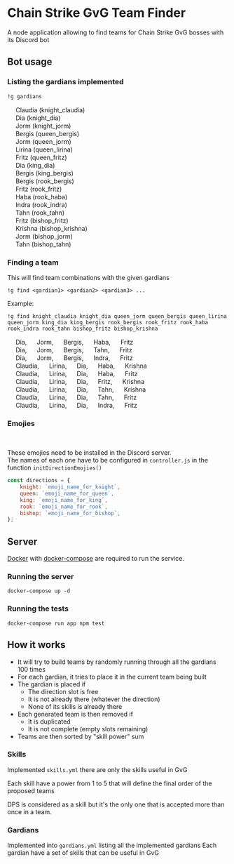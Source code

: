 # Chain Strike GvG Team Finder

A node application allowing to find teams for Chain Strike GvG bosses with its Discord bot

## Bot usage

### Listing the gardians implemented

    !g gardians

<img src="https://cdn.discordapp.com/emojis/469769877524054027.png?v=1" width="15px"> Claudia (knight_claudia)  
<img src="https://cdn.discordapp.com/emojis/469769877524054027.png?v=1" width="15px"> Dia (knight_dia)  
<img src="https://cdn.discordapp.com/emojis/469769877524054027.png?v=1" width="15px"> Jorm (knight_jorm)  
<img src="https://cdn.discordapp.com/emojis/469769877658533889.png?v=1" width="15px"> Bergis (queen_bergis)  
<img src="https://cdn.discordapp.com/emojis/469769877658533889.png?v=1" width="15px"> Jorm (queen_jorm)  
<img src="https://cdn.discordapp.com/emojis/469769877658533889.png?v=1" width="15px"> Lirina (queen_lirina)  
<img src="https://cdn.discordapp.com/emojis/469769877658533889.png?v=1" width="15px"> Fritz (queen_fritz)  
<img src="https://cdn.discordapp.com/emojis/469769877805334530.png?v=1" width="15px"> Dia (king_dia)  
<img src="https://cdn.discordapp.com/emojis/469769877805334530.png?v=1" width="15px"> Bergis (king_bergis)  
<img src="https://cdn.discordapp.com/emojis/469769878069444619.png?v=1" width="15px"> Bergis (rook_bergis)  
<img src="https://cdn.discordapp.com/emojis/469769878069444619.png?v=1" width="15px"> Fritz (rook_fritz)  
<img src="https://cdn.discordapp.com/emojis/469769878069444619.png?v=1" width="15px"> Haba (rook_haba)  
<img src="https://cdn.discordapp.com/emojis/469769878069444619.png?v=1" width="15px"> Indra (rook_indra)  
<img src="https://cdn.discordapp.com/emojis/469769878069444619.png?v=1" width="15px"> Tahn (rook_tahn)  
<img src="https://cdn.discordapp.com/emojis/469769877746483203.png?v=1" width="15px"> Fritz (bishop_fritz)  
<img src="https://cdn.discordapp.com/emojis/469769877746483203.png?v=1" width="15px"> Krishna (bishop_krishna)  
<img src="https://cdn.discordapp.com/emojis/469769877746483203.png?v=1" width="15px"> Jorm (bishop_jorm)  
<img src="https://cdn.discordapp.com/emojis/469769877746483203.png?v=1" width="15px"> Tahn (bishop_tahn)  

### Finding a team

This will find team combinations with the given gardians

    !g find <gardian1> <gardian2> <gardian3> ...

Example:

    !g find knight_claudia knight_dia queen_jorm queen_bergis queen_lirina queen_jorm king_dia king_bergis rook_bergis rook_fritz rook_haba rook_indra rook_tahn bishop_fritz bishop_krishna

<img src="https://cdn.discordapp.com/emojis/469769877524054027.png?v=1" width="15px"> Dia, <img src="https://cdn.discordapp.com/emojis/469769877658533889.png?v=1" width="15px"> Jorm, <img src="https://cdn.discordapp.com/emojis/469769877805334530.png?v=1" width="15px"> Bergis, <img src="https://cdn.discordapp.com/emojis/469769878069444619.png?v=1" width="15px"> Haba, <img src="https://cdn.discordapp.com/emojis/469769877746483203.png?v=1" width="15px"> Fritz  
<img src="https://cdn.discordapp.com/emojis/469769877524054027.png?v=1" width="15px"> Dia, <img src="https://cdn.discordapp.com/emojis/469769877658533889.png?v=1" width="15px"> Jorm, <img src="https://cdn.discordapp.com/emojis/469769877805334530.png?v=1" width="15px"> Bergis, <img src="https://cdn.discordapp.com/emojis/469769878069444619.png?v=1" width="15px"> Tahn, <img src="https://cdn.discordapp.com/emojis/469769877746483203.png?v=1" width="15px"> Fritz  
<img src="https://cdn.discordapp.com/emojis/469769877524054027.png?v=1" width="15px"> Dia, <img src="https://cdn.discordapp.com/emojis/469769877658533889.png?v=1" width="15px"> Jorm, <img src="https://cdn.discordapp.com/emojis/469769877805334530.png?v=1" width="15px"> Bergis, <img src="https://cdn.discordapp.com/emojis/469769878069444619.png?v=1" width="15px"> Indra, <img src="https://cdn.discordapp.com/emojis/469769877746483203.png?v=1" width="15px"> Fritz  
<img src="https://cdn.discordapp.com/emojis/469769877524054027.png?v=1" width="15px"> Claudia, <img src="https://cdn.discordapp.com/emojis/469769877658533889.png?v=1" width="15px"> Lirina, <img src="https://cdn.discordapp.com/emojis/469769877805334530.png?v=1" width="15px"> Dia, <img src="https://cdn.discordapp.com/emojis/469769878069444619.png?v=1" width="15px"> Haba, <img src="https://cdn.discordapp.com/emojis/469769877746483203.png?v=1" width="15px"> Krishna  
<img src="https://cdn.discordapp.com/emojis/469769877524054027.png?v=1" width="15px"> Claudia, <img src="https://cdn.discordapp.com/emojis/469769877658533889.png?v=1" width="15px"> Lirina, <img src="https://cdn.discordapp.com/emojis/469769877805334530.png?v=1" width="15px"> Dia, <img src="https://cdn.discordapp.com/emojis/469769878069444619.png?v=1" width="15px"> Haba, <img src="https://cdn.discordapp.com/emojis/469769877746483203.png?v=1" width="15px"> Fritz  
<img src="https://cdn.discordapp.com/emojis/469769877524054027.png?v=1" width="15px"> Claudia, <img src="https://cdn.discordapp.com/emojis/469769877658533889.png?v=1" width="15px"> Lirina, <img src="https://cdn.discordapp.com/emojis/469769877805334530.png?v=1" width="15px"> Dia, <img src="https://cdn.discordapp.com/emojis/469769878069444619.png?v=1" width="15px"> Fritz, <img src="https://cdn.discordapp.com/emojis/469769877746483203.png?v=1" width="15px"> Krishna  
<img src="https://cdn.discordapp.com/emojis/469769877524054027.png?v=1" width="15px"> Claudia, <img src="https://cdn.discordapp.com/emojis/469769877658533889.png?v=1" width="15px"> Lirina, <img src="https://cdn.discordapp.com/emojis/469769877805334530.png?v=1" width="15px"> Dia, <img src="https://cdn.discordapp.com/emojis/469769878069444619.png?v=1" width="15px"> Tahn, <img src="https://cdn.discordapp.com/emojis/469769877746483203.png?v=1" width="15px"> Krishna  
<img src="https://cdn.discordapp.com/emojis/469769877524054027.png?v=1" width="15px"> Claudia, <img src="https://cdn.discordapp.com/emojis/469769877658533889.png?v=1" width="15px"> Lirina, <img src="https://cdn.discordapp.com/emojis/469769877805334530.png?v=1" width="15px"> Dia, <img src="https://cdn.discordapp.com/emojis/469769878069444619.png?v=1" width="15px"> Tahn, <img src="https://cdn.discordapp.com/emojis/469769877746483203.png?v=1" width="15px"> Fritz  
<img src="https://cdn.discordapp.com/emojis/469769877524054027.png?v=1" width="15px"> Claudia, <img src="https://cdn.discordapp.com/emojis/469769877658533889.png?v=1" width="15px"> Lirina, <img src="https://cdn.discordapp.com/emojis/469769877805334530.png?v=1" width="15px"> Dia, <img src="https://cdn.discordapp.com/emojis/469769878069444619.png?v=1" width="15px"> Indra, <img src="https://cdn.discordapp.com/emojis/469769877746483203.png?v=1" width="15px"> Fritz

### Emojies

<img src="https://cdn.discordapp.com/emojis/469769877524054027.png?v=1" width="15px"> <img src="https://cdn.discordapp.com/emojis/469769877658533889.png?v=1" width="15px"> <img src="https://cdn.discordapp.com/emojis/469769877805334530.png?v=1" width="15px"> <img src="https://cdn.discordapp.com/emojis/469769878069444619.png?v=1" width="15px"> <img src="https://cdn.discordapp.com/emojis/469769877746483203.png?v=1" width="15px">

These emojies need to be installed in the Discord server.  
The names of each one have to be configured in `controller.js` in the function `initDirectionEmojies()`

```javascript
const directions = {
    knight: `emoji_name_for_knight`,
    queen: `emoji_name_for_queen`,
    king: `emoji_name_for_king`,
    rook: `emoji_name_for_rook`,
    bishop: `emoji_name_for_bishop`,
};
```

## Server

[Docker](https://www.docker.com/) with [docker-compose](https://docs.docker.com/compose/) are required to run the service.

### Running the server

    docker-compose up -d

### Running the tests

    docker-compose run app npm test

## How it works

* It will try to build teams by randomly running through all the gardians 100 times
* For each gardian, it tries to place it in the current team being built
* The gardian is placed if
  * The direction slot is free
  * It is not already there (whatever the direction)
  * None of its skills is already there
* Each generated team is then removed if
  * It is duplicated
  * It is not complete (empty slots remaining)
* Teams are then sorted by "skill power" sum

### Skills

Implemented `skills.yml` there are only the skills useful in GvG

Each skill have a power from 1 to 5 that will define the final order of the proposed teams

DPS is considered as a skill but it's the only one that is accepted more than once in a team.

### Gardians

Implemented into `gardians.yml` listing all the implemented gardians
Each gardian have a set of skills that can be useful in GvG

